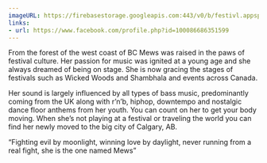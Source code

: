 ```yaml
---
imageURL: https://firebasestorage.googleapis.com:443/v0/b/festivl.appspot.com/o/userContent%2FCBA09780-486D-4783-B3A6-4C8C79DA7F23.png?alt=media&token=11a41ba1-64c7-4676-9543-a3f6a6f2a51e
links:
- url: https://www.facebook.com/profile.php?id=100086686351599
---
```

From the forest of the west coast of BC Mews was raised in the paws of festival culture. Her passion for music was ignited at a young age and she always dreamed of being on stage. She is now gracing the stages of festivals such as Wicked Woods and Shambhala and events across Canada. 

Her sound is largely influenced by all types of bass music, predominantly coming from the UK along with r’n’b, hiphop, downtempo and nostalgic dance floor anthems from her youth. You can count on her to get your body moving. When she’s not playing at a festival or traveling the world you can find her newly moved to the big city of Calgary, AB.

“Fighting evil by moonlight, winning love by daylight, never running from a real fight, she is the one named Mews”